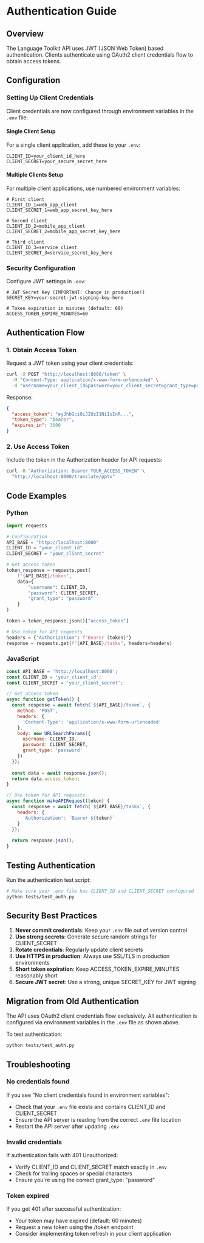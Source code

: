 # Authentication Guide

## Overview

The Language Toolkit API uses JWT (JSON Web Token) based authentication. Clients authenticate using OAuth2 client credentials flow to obtain access tokens.

## Configuration

### Setting Up Client Credentials

Client credentials are now configured through environment variables in the `.env` file:

#### Single Client Setup

For a single client application, add these to your `.env`:

```env
CLIENT_ID=your_client_id_here
CLIENT_SECRET=your_secure_secret_here
```

#### Multiple Clients Setup

For multiple client applications, use numbered environment variables:

```env
# First client
CLIENT_ID_1=web_app_client
CLIENT_SECRET_1=web_app_secret_key_here

# Second client
CLIENT_ID_2=mobile_app_client
CLIENT_SECRET_2=mobile_app_secret_key_here

# Third client
CLIENT_ID_3=service_client
CLIENT_SECRET_3=service_secret_key_here
```

### Security Configuration

Configure JWT settings in `.env`:

```env
# JWT Secret Key (IMPORTANT: Change in production!)
SECRET_KEY=your-secret-jwt-signing-key-here

# Token expiration in minutes (default: 60)
ACCESS_TOKEN_EXPIRE_MINUTES=60
```

## Authentication Flow

### 1. Obtain Access Token

Request a JWT token using your client credentials:

```bash
curl -X POST "http://localhost:8000/token" \
  -H "Content-Type: application/x-www-form-urlencoded" \
  -d "username=your_client_id&password=your_client_secret&grant_type=password"
```

Response:
```json
{
  "access_token": "eyJhbGciOiJIUzI1NiIsInR...",
  "token_type": "bearer",
  "expires_in": 3600
}
```

### 2. Use Access Token

Include the token in the Authorization header for API requests:

```bash
curl -H "Authorization: Bearer YOUR_ACCESS_TOKEN" \
  "http://localhost:8000/translate/pptx"
```

## Code Examples

### Python

```python
import requests

# Configuration
API_BASE = "http://localhost:8000"
CLIENT_ID = "your_client_id"
CLIENT_SECRET = "your_client_secret"

# Get access token
token_response = requests.post(
    f"{API_BASE}/token",
    data={
        "username": CLIENT_ID,
        "password": CLIENT_SECRET,
        "grant_type": "password"
    }
)

token = token_response.json()["access_token"]

# Use token for API requests
headers = {"Authorization": f"Bearer {token}"}
response = requests.get(f"{API_BASE}/tasks", headers=headers)
```

### JavaScript

```javascript
const API_BASE = 'http://localhost:8000';
const CLIENT_ID = 'your_client_id';
const CLIENT_SECRET = 'your_client_secret';

// Get access token
async function getToken() {
  const response = await fetch(`${API_BASE}/token`, {
    method: 'POST',
    headers: {
      'Content-Type': 'application/x-www-form-urlencoded'
    },
    body: new URLSearchParams({
      username: CLIENT_ID,
      password: CLIENT_SECRET,
      grant_type: 'password'
    })
  });
  
  const data = await response.json();
  return data.access_token;
}

// Use token for API requests
async function makeAPIRequest(token) {
  const response = await fetch(`${API_BASE}/tasks`, {
    headers: {
      'Authorization': `Bearer ${token}`
    }
  });
  
  return response.json();
}
```

## Testing Authentication

Run the authentication test script:

```bash
# Make sure your .env file has CLIENT_ID and CLIENT_SECRET configured
python tests/test_auth.py
```

## Security Best Practices

1. **Never commit credentials**: Keep your `.env` file out of version control
2. **Use strong secrets**: Generate secure random strings for CLIENT_SECRET
3. **Rotate credentials**: Regularly update client secrets
4. **Use HTTPS in production**: Always use SSL/TLS in production environments
5. **Short token expiration**: Keep ACCESS_TOKEN_EXPIRE_MINUTES reasonably short
6. **Secure JWT secret**: Use a strong, unique SECRET_KEY for JWT signing

## Migration from Old Authentication

The API uses OAuth2 client credentials flow exclusively. All authentication is configured via environment variables in the `.env` file as shown above. 

To test authentication:
```bash
python tests/test_auth.py
```

## Troubleshooting

### No credentials found
If you see "No client credentials found in environment variables":
- Check that your `.env` file exists and contains CLIENT_ID and CLIENT_SECRET
- Ensure the API server is reading from the correct `.env` file location
- Restart the API server after updating `.env`

### Invalid credentials
If authentication fails with 401 Unauthorized:
- Verify CLIENT_ID and CLIENT_SECRET match exactly in `.env`
- Check for trailing spaces or special characters
- Ensure you're using the correct grant_type: "password"

### Token expired
If you get 401 after successful authentication:
- Your token may have expired (default: 60 minutes)
- Request a new token using the /token endpoint
- Consider implementing token refresh in your client application